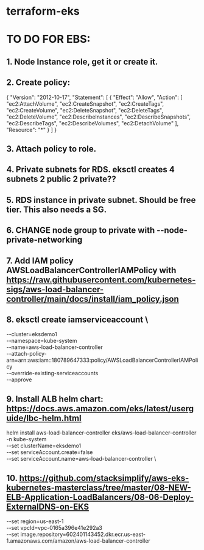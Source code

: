 # terraform-eks
# TO DO FOR EBS:
## 1. Node Instance role, get it or create it.
## 2. Create policy:

{
  "Version": "2012-10-17",
  "Statement": [
    {
      "Effect": "Allow",
      "Action": [
        "ec2:AttachVolume",
        "ec2:CreateSnapshot",
        "ec2:CreateTags",
        "ec2:CreateVolume",
        "ec2:DeleteSnapshot",
        "ec2:DeleteTags",
        "ec2:DeleteVolume",
        "ec2:DescribeInstances",
        "ec2:DescribeSnapshots",
        "ec2:DescribeTags",
        "ec2:DescribeVolumes",
        "ec2:DetachVolume"
      ],
      "Resource": "*"
    }
  ]
}
## 3. Attach policy to role.
## 4. Private subnets for RDS. eksctl creates 4 subnets 2 public 2 private??
## 5. RDS instance in private subnet. Should be free tier. This also needs a SG.
## 6. CHANGE node group to private with --node-private-networking
## 7. Add IAM policy AWSLoadBalancerControllerIAMPolicy with https://raw.githubusercontent.com/kubernetes-sigs/aws-load-balancer-controller/main/docs/install/iam_policy.json
## 8. eksctl create iamserviceaccount \
  --cluster=eksdemo1 \
  --namespace=kube-system \
  --name=aws-load-balancer-controller \
  --attach-policy-arn=arn:aws:iam::180789647333:policy/AWSLoadBalancerControllerIAMPolicy \
  --override-existing-serviceaccounts \
  --approve
## 9. Install ALB helm chart: https://docs.aws.amazon.com/eks/latest/userguide/lbc-helm.html
helm install aws-load-balancer-controller eks/aws-load-balancer-controller \
  -n kube-system \
  --set clusterName=eksdemo1 \
  --set serviceAccount.create=false \
  --set serviceAccount.name=aws-load-balancer-controller \
## 10. https://github.com/stacksimplify/aws-eks-kubernetes-masterclass/tree/master/08-NEW-ELB-Application-LoadBalancers/08-06-Deploy-ExternalDNS-on-EKS
  --set region=us-east-1 \
  --set vpcId=vpc-0165a396e41e292a3 \
  --set image.repository=602401143452.dkr.ecr.us-east-1.amazonaws.com/amazon/aws-load-balancer-controller
  
